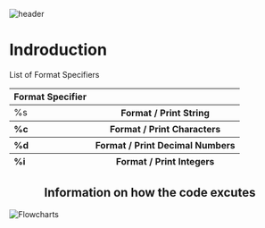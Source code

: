 ![header](https://capsule-render.vercel.app/api?type=soft&color=0:EEFF00,100:a82da8&height=250&section=header&text=Printf%20&fontSize=60&desc=Written%20by%20Jacob%20leon%20and%20Chapman%20Hunt%20&animation=fadeIn)

<h1>Indroduction</h1>

<p>List of Format Specifiers</p>
<table>
    <thead>
        <tr>
            <th align="left">Format Specifier</th>
            <th align="left"></th>
        </tr>
    </thead>
    <tbody>
        <tr>
            <td align="left">%s</td>
             <th align="center">Format / Print String</th>
        </tr>
    </tbody>
     <thead>
        <tr>
            <th align="left">%c</th>
            <th align="center">Format / Print Characters</th>
        </tr>
    </thead>
     <thead>
        <tr>
            <th align="left">%d</th>
            <th align="center">Format / Print Decimal Numbers</th>
        </tr>
    </thead>
     <thead>
        <tr>
            <th align="left">%i</th>
            <th align="center">Format / Print Integers</th>
        </tr>
    </thead>
</table>

<h2 align="center">Information on how the code excutes</h2>

![Flowcharts](https://github.com/chapmanhunt4/holbertonschool-printf/assets/143765559/2b4c7e3f-1786-4fa2-95dd-66bc66415a4a)
